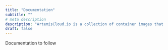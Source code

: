 ```yaml
---
title: "Documentation"
subtitle: ""
# meta description
description: "ArtemisCloud.io is a collection of container images that provide a way to deploy the Apache ActiveMQ Artemis Broker on Kubernetes."
draft: false
---
```


Documentation to follow

